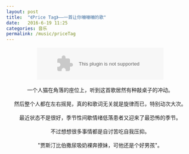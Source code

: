 ```yaml
---
layout: post
title:  "《Price Tag》——一首让你嘣嘣嘣的歌"
date:   2016-6-19 11:25
categories: 音乐
permalink: /music/priceTag
---
```


<div align="center" ><embed src="http://music.163.com/style/swf/widget.swf?sid=18794244&type=2&auto=1&width=320&height=66" width="340" height="86"  allowNetworking="all" ></div><br>

<div align="center">一个人猫在角落的座位上，听到这首歌居然有种敲桌子的冲动。</div><br>

<div align="center">然后整个人都在左右摇晃，真的和歌词无关就是旋律而已，特别动次大次。</div><br>

<div align="center">最近状态不是很好，季节性间歇情绪低落患者又迎来了最恐怖的季节。</div><br>

<div align="center">不过想想很多事情都是自讨苦吃自我压抑。</div><br>

<div align="center">"贾斯汀比伯撒尿吸奶裸奔撩妹，可他还是个好男孩"。</div><br>
